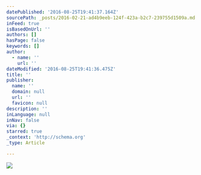 ```yaml
---
datePublished: '2016-08-25T19:41:37.164Z'
sourcePath: _posts/2016-02-21-ad4b9eeb-124f-423a-b2c7-239755d1509a.md
inFeed: true
isBasedOnUrl: ''
authors: []
hasPage: false
keywords: []
author:
  - name: ''
    url: ''
dateModified: '2016-08-25T19:41:36.475Z'
title: ''
publisher:
  name: ''
  domain: null
  url: ''
  favicon: null
description: ''
inLanguage: null
inNav: false
via: {}
starred: true
_context: 'http://schema.org'
_type: Article

---
```

![](https://s3-us-west-2.amazonaws.com/the-grid-img/p/ce5eed79de99f96acc269efae41f0708e84a6fc0.jpg)